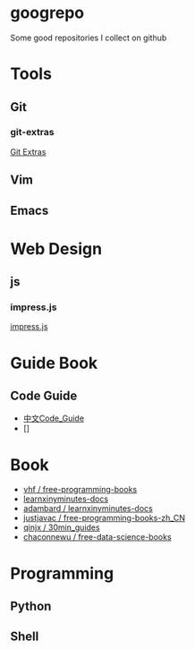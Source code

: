 googrepo
========

Some good repositories I collect on github

# Tools
## Git
### git-extras
[Git Extras](https://github.com/visionmedia/git-extras)

## Vim

## Emacs

# Web Design
## js
### impress.js
[impress.js](https://github.com/bartaz/impress.js/)
### 

# Guide Book
## Code Guide
- [中文Code_Guide](https://github.com/Suxiaogang/Code_Guide)
- []

# Book
- [vhf / free-programming-books](https://github.com/vhf/free-programming-books)
- [learnxinyminutes-docs](https://github.com/adambard/learnxinyminutes-docs/)
- [adambard / learnxinyminutes-docs](https://github.com/adambard/learnxinyminutes-docs)
- [justjavac / free-programming-books-zh_CN](https://github.com/justjavac/free-programming-books-zh_CN)
- [qinjx / 30min_guides](https://github.com/qinjx/30min_guides)
- [chaconnewu / free-data-science-books](https://github.com/chaconnewu/free-data-science-books)

# Programming
## Python
## Shell
